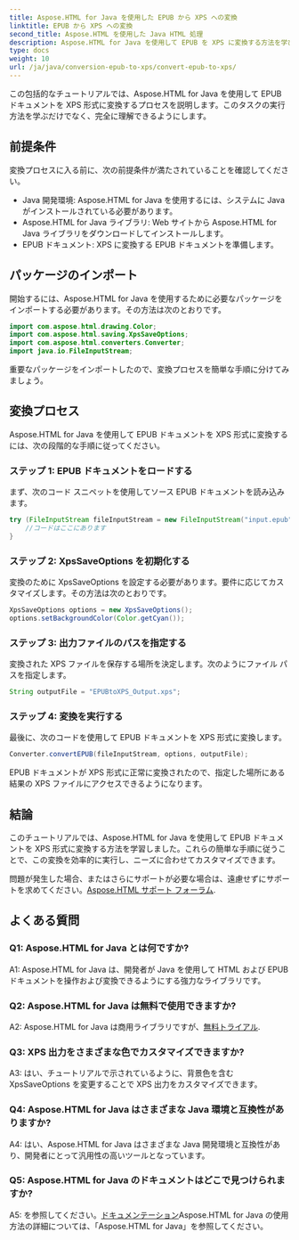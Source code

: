 ```yaml
---
title: Aspose.HTML for Java を使用した EPUB から XPS への変換
linktitle: EPUB から XPS への変換
second_title: Aspose.HTML を使用した Java HTML 処理
description: Aspose.HTML for Java を使用して EPUB を XPS に変換する方法を学びます。コード例を含むステップバイステップのガイド。 Aspose.HTML の機能を調べてください。
type: docs
weight: 10
url: /ja/java/conversion-epub-to-xps/convert-epub-to-xps/
---
```

この包括的なチュートリアルでは、Aspose.HTML for Java を使用して EPUB ドキュメントを XPS 形式に変換するプロセスを説明します。このタスクの実行方法を学ぶだけでなく、完全に理解できるようにします。 

## 前提条件

変換プロセスに入る前に、次の前提条件が満たされていることを確認してください。

- Java 開発環境: Aspose.HTML for Java を使用するには、システムに Java がインストールされている必要があります。
- Aspose.HTML for Java ライブラリ: Web サイトから Aspose.HTML for Java ライブラリをダウンロードしてインストールします。
- EPUB ドキュメント: XPS に変換する EPUB ドキュメントを準備します。

## パッケージのインポート

開始するには、Aspose.HTML for Java を使用するために必要なパッケージをインポートする必要があります。その方法は次のとおりです。

```java
import com.aspose.html.drawing.Color;
import com.aspose.html.saving.XpsSaveOptions;
import com.aspose.html.converters.Converter;
import java.io.FileInputStream;
```

重要なパッケージをインポートしたので、変換プロセスを簡単な手順に分けてみましょう。

## 変換プロセス

Aspose.HTML for Java を使用して EPUB ドキュメントを XPS 形式に変換するには、次の段階的な手順に従ってください。

### ステップ 1: EPUB ドキュメントをロードする

まず、次のコード スニペットを使用してソース EPUB ドキュメントを読み込みます。

```java
try (FileInputStream fileInputStream = new FileInputStream("input.epub")) {
    //コードはここにあります
}
```

### ステップ 2: XpsSaveOptions を初期化する

変換のために XpsSaveOptions を設定する必要があります。要件に応じてカスタマイズします。その方法は次のとおりです。

```java
XpsSaveOptions options = new XpsSaveOptions();
options.setBackgroundColor(Color.getCyan());
```

### ステップ 3: 出力ファイルのパスを指定する

変換された XPS ファイルを保存する場所を決定します。次のようにファイル パスを指定します。

```java
String outputFile = "EPUBtoXPS_Output.xps";
```

### ステップ 4: 変換を実行する

最後に、次のコードを使用して EPUB ドキュメントを XPS 形式に変換します。

```java
Converter.convertEPUB(fileInputStream, options, outputFile);
```

EPUB ドキュメントが XPS 形式に正常に変換されたので、指定した場所にある結果の XPS ファイルにアクセスできるようになります。

## 結論

このチュートリアルでは、Aspose.HTML for Java を使用して EPUB ドキュメントを XPS 形式に変換する方法を学習しました。これらの簡単な手順に従うことで、この変換を効率的に実行し、ニーズに合わせてカスタマイズできます。

問題が発生した場合、またはさらにサポートが必要な場合は、遠慮せずにサポートを求めてください。[Aspose.HTML サポート フォーラム](https://forum.aspose.com/).

## よくある質問

### Q1: Aspose.HTML for Java とは何ですか?

A1: Aspose.HTML for Java は、開発者が Java を使用して HTML および EPUB ドキュメントを操作および変換できるようにする強力なライブラリです。

### Q2: Aspose.HTML for Java は無料で使用できますか?

 A2: Aspose.HTML for Java は商用ライブラリですが、[無料トライアル](https://releases.aspose.com/).

### Q3: XPS 出力をさまざまな色でカスタマイズできますか?

A3: はい、チュートリアルで示されているように、背景色を含む XpsSaveOptions を変更することで XPS 出力をカスタマイズできます。

### Q4: Aspose.HTML for Java はさまざまな Java 環境と互換性がありますか?

A4: はい、Aspose.HTML for Java はさまざまな Java 開発環境と互換性があり、開発者にとって汎用性の高いツールとなっています。

### Q5: Aspose.HTML for Java のドキュメントはどこで見つけられますか?

 A5: を参照してください。[ドキュメンテーション](https://reference.aspose.com/html/java/)Aspose.HTML for Java の使用方法の詳細については、「Aspose.HTML for Java」を参照してください。